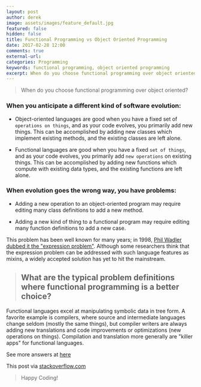 ```yaml
---
layout: post
author: derek
image: assets/images/feature_default.jpg
featured: false
hidden: false
title: Functional Programming vs Object Oriented Programming
date: 2017-02-28 12:00
comments: true
external-url:
categories: Programming
keywords: functional programming, object oriented programming
excerpt: When do you choose functional programming over object oriented?
---
```

>When do you choose functional programming over object oriented?

### When you anticipate a different kind of software evolution:

- Object-oriented languages are good when you have a fixed set of `operations on things`, and as your code evolves, you primarily add new things. This can be accomplished by adding new classes which implement existing methods, and the existing classes are left alone.

- Functional languages are good when you have a fixed `set of things`, and as your code evolves, you primarily add `new operations` on existing things. This can be accomplished by adding new functions which compute with existing data types, and the existing functions are left alone.

### When evolution goes the wrong way, you have problems:

- Adding a new operation to an object-oriented program may require editing many class definitions to add a new method.

- Adding a new kind of thing to a functional program may require editing many function definitions to add a new case.


This problem has been well known for many years; in 1998, [Phil Wadler dubbed it the "expression problem"](http://www.daimi.au.dk/~madst/tool/papers/expression.txt). Although some researchers think that the expression problem can be addressed with such language features as mixins, a widely accepted solution has yet to hit the mainstream.

> ## What are the typical problem definitions where functional programming is a better choice?

Functional languages excel at manipulating symbolic data in tree form. A favorite example is compilers, where source and intermediate languages change seldom (mostly the same things), but compiler writers are always adding new translations and code improvements or optimizations (new operations on things). Compilation and translation more generally are "killer apps" for functional languages.

See more answers at [here](http://stackoverflow.com/questions/2078978/functional-programming-vs-object-oriented-programming/2079678#2079678)

This post via [stackoverflow.com](http://stackoverflow.com/questions/2078978/functional-programming-vs-object-oriented-programming/2079678#2079678)

>Happy Coding!
